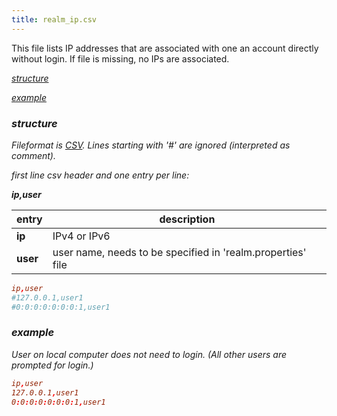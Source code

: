 ```yaml
---
title: realm_ip.csv
---
```


This file lists IP addresses that are associated with one an account directly without login. If file is missing, no IPs are associated.

[<i class="fa fa-arrow-right"/> structure](#structure)

[<i class="fa fa-arrow-right"/> example](#example)

### structure

Fileformat is [CSV](https://en.wikipedia.org/wiki/Comma-separated_values). Lines starting with '#' are ignored (interpreted as comment).

first line csv header and one entry per line:

**ip,user**

| entry | description |
| ------------- | ------------- |
| **ip**  | IPv4 or IPv6 |
| **user**  | user name, needs to be specified in 'realm.properties' file  |

~~~ conf
ip,user
#127.0.0.1,user1
#0:0:0:0:0:0:0:1,user1
~~~

### example
User on local computer does not need to login. (All other users are prompted for login.)
~~~ conf
ip,user
127.0.0.1,user1
0:0:0:0:0:0:0:1,user1
~~~